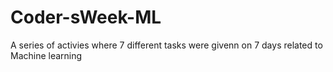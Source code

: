 # Coder-sWeek-ML
A series of activies where 7 different tasks were givenn on 7 days related to Machine learning
